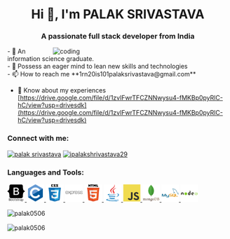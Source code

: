 
<h1 align="center">Hi 👋, I'm PALAK SRIVASTAVA</h1>
<h3 align="center">A passionate full stack developer from India</h3>
<img align="right" alt="coding" width="400" src="https://media.tenor.com/S59bPkT0pqcAAAAC/programming.gif">
- 📗  An information science graduate.<br>
- 🎑 Possess an eager mind to lean new skills and technologies<br>
- 📫 How to reach me **1rn20is101palaksrivastava@gmail.com** <br>

- 📄 Know about my experiences [https://drive.google.com/file/d/1zvlFwrTFCZNNwysu4-fMKBp0pyRlC-hC/view?usp=drivesdk](https://drive.google.com/file/d/1zvlFwrTFCZNNwysu4-fMKBp0pyRlC-hC/view?usp=drivesdk)

<h3 align="left">Connect with me:</h3>
<p align="left">
<a href="https://linkedin.com/in/palak-srivastava-6b12aa22b" target="blank"><img align="center" src="https://raw.githubusercontent.com/rahuldkjain/github-profile-readme-generator/master/src/images/icons/Social/linked-in-alt.svg" alt="palak srivastava" height="30" width="40" /></a>
<a href="https://instagram.com/ipalakshrivastava29" target="blank"><img align="center" src="https://raw.githubusercontent.com/rahuldkjain/github-profile-readme-generator/master/src/images/icons/Social/instagram.svg" alt="ipalakshrivastava29" height="30" width="40" /></a>
</p>

<h3 align="left">Languages and Tools:</h3>
<p align="left"> <a href="https://getbootstrap.com" target="_blank" rel="noreferrer"> <img src="https://raw.githubusercontent.com/devicons/devicon/master/icons/bootstrap/bootstrap-plain-wordmark.svg" alt="bootstrap" width="40" height="40"/> </a> <a href="https://www.cprogramming.com/" target="_blank" rel="noreferrer"> <img src="https://raw.githubusercontent.com/devicons/devicon/master/icons/c/c-original.svg" alt="c" width="40" height="40"/> </a> <a href="https://www.w3schools.com/css/" target="_blank" rel="noreferrer"> <img src="https://raw.githubusercontent.com/devicons/devicon/master/icons/css3/css3-original-wordmark.svg" alt="css3" width="40" height="40"/> </a> <a href="https://expressjs.com" target="_blank" rel="noreferrer"> <img src="https://raw.githubusercontent.com/devicons/devicon/master/icons/express/express-original-wordmark.svg" alt="express" width="40" height="40"/> </a> <a href="https://www.w3.org/html/" target="_blank" rel="noreferrer"> <img src="https://raw.githubusercontent.com/devicons/devicon/master/icons/html5/html5-original-wordmark.svg" alt="html5" width="40" height="40"/> </a> <a href="https://www.java.com" target="_blank" rel="noreferrer"> <img src="https://raw.githubusercontent.com/devicons/devicon/master/icons/java/java-original.svg" alt="java" width="40" height="40"/> </a> <a href="https://developer.mozilla.org/en-US/docs/Web/JavaScript" target="_blank" rel="noreferrer"> <img src="https://raw.githubusercontent.com/devicons/devicon/master/icons/javascript/javascript-original.svg" alt="javascript" width="40" height="40"/> </a> <a href="https://www.mongodb.com/" target="_blank" rel="noreferrer"> <img src="https://raw.githubusercontent.com/devicons/devicon/master/icons/mongodb/mongodb-original-wordmark.svg" alt="mongodb" width="40" height="40"/> </a> <a href="https://www.mysql.com/" target="_blank" rel="noreferrer"> <img src="https://raw.githubusercontent.com/devicons/devicon/master/icons/mysql/mysql-original-wordmark.svg" alt="mysql" width="40" height="40"/> </a> <a href="https://nodejs.org" target="_blank" rel="noreferrer"> <img src="https://raw.githubusercontent.com/devicons/devicon/master/icons/nodejs/nodejs-original-wordmark.svg" alt="nodejs" width="40" height="40"/> </a> </p>

<p><img align="center" src="https://github-readme-stats.vercel.app/api/top-langs?username=palak0506&show_icons=true&locale=en&layout=compact" alt="palak0506" /></p>

<p><img align="center" src="https://github-readme-streak-stats.herokuapp.com/?user=palak0506&" alt="palak0506" /></p>
